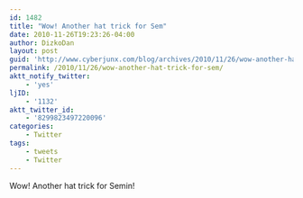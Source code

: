 ```yaml
---
id: 1482
title: "Wow! Another hat trick for Sem"
date: 2010-11-26T19:23:26-04:00
author: DizkoDan
layout: post
guid: 'http://www.cyberjunx.com/blog/archives/2010/11/26/wow-another-hat-trick-for-sem/'
permalink: /2010/11/26/wow-another-hat-trick-for-sem/
aktt_notify_twitter:
    - 'yes'
ljID:
    - '1132'
aktt_twitter_id:
    - '8299823497220096'
categories:
    - Twitter
tags:
    - tweets
    - Twitter
---
```


Wow! Another hat trick for Semin!